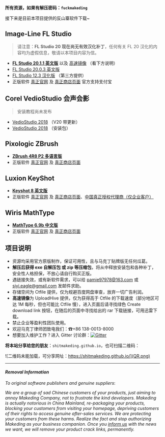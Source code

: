 **所有资源，如果有解压密码：`fuckmakeding`**

接下来是目前本项目提供的反山寨软件下载~

## Image-Line FL Studio

> 请注意：**FL Studio 20 现在尚无有效汉化补丁**，任何有关 FL 20 汉化的内容均为虚假信息，敬请以本项目内容为信。

  - [**FL Studio 20.1.1 英文版**](http://t.cn/EcSqMO2) 以及 [高速镜像](http://uploadhive.com/mzjd5w7n99mg.htm) （看下方说明）
  - [FL Studio 20.0.3 英文版](http://t.cn/Ec6RCtm)
  - [FL Studio 12.3 汉化版](http://t.cn/E58cRKl) （第三方提供）
  - 正版软件 [真正官网](https://www.image-line.com/flstudio/) 及 [真正商店页面](https://support.image-line.com/jshop/shop.php) 官方支持支付宝

## Corel VedioStudio 会声会影

> 安装教程尚未发布

  - [VedioStudio 2018](https://freeshadow-my.sharepoint.com/personal/eagle_abcda_tech/_layouts/15/download.aspx?e=4sG2OZ&share=EWLzkehwHydJs1DckyugNhIBao-GMBz7rC3tc-Yz8rOQRw) （V20 带更新）
  - [VedioStudio 2018](https://freeshadow-my.sharepoint.com/personal/eagle_abcda_tech/_layouts/15/download.aspx?e=Dmtayj&share=ESASipNydMBPtRDLhvLUp5wBOnMOh70477YTT6DWaWbw7w) （安装包）

## Pixologic ZBrush

  - [**ZBrush 4R8 P2 多语言版**](http://t.cn/E5jJdps)
  - 正版软件 [真正官网](http://pixologic.com/) 及 [真正商店页面](https://store.pixologic.com/)

## Luxion KeyShot

  - [**Keyshot 8 英文版**](http://t.cn/E5j6i8B)
  - 正版软件 [真正官网](https://www.keyshot.com/) 及 [真正商店页面](https://buy.keyshot.com/)、[中国真正授权代理商（仅企业客户）](http://www.iristechchina.com/)
  
## Wiris MathType

  - [**MathType 6.9b 中文版**](http://t.cn/E5T6LNP)
  - 正版软件 [真正官网](http://www.wiris.com/mathtype) 及 [真正商店页面](http://www.wiris.com/en/store)

## 项目说明

- 资源均采用官方原版制作，保证可用性，且与马克丁贴牌版无任何瓜葛。
- **解压后获得 exe 自解压包 或 zip 等压缩包**，将从中释放安装包和各种补丁，安全性人格担保，不放心请自行购买正版。
- 遇链接失效，或有新软件需求，可以给 [pamie97978@163.com](mailto:pamie97978@163.com) 或 [siyi.eagle@gmail.com](mailto:siyi.eagle@gmail.com) 发邮件求助。
- 存储空间为 Ctfile 提供，仅为规避百度网盘审查，放弃一切广告利润。
- **高速镜像**为 UploadHive 提供，仅为获得高于 Ctfile 的下载速度（部分地区可达 1M 每秒，但也可能比 Ctfile 慢），进入页面后请寻找绿色 Create download link 按钮，在随后的页面中寻找给出的 rar 下载链接，可用迅雷下载。
- 禁止企业等盈利性团队使用。
- 欢迎马克丁律师团致电我们：☎+86 138-0013-8000
- 想要加入维护工作？进入 Gitter 讨论群：[![Gitter](https://badges.gitter.im/antimakeding/community.svg)](https://gitter.im/antimakeding/community?utm_source=badge&utm_medium=badge&utm_campaign=pr-badge&utm_content=body_badge)

**将本站分享给您的朋友**：`shitmakeding.github.io`，也可扫描二维码：

![二维码未能加载，可分享网址：https://shitmakeding.github.io/](QR.png)

------

#### *Removal Information*

*To original software publishers and genuine suppliers*:

*We are a group of sad Chinese customers of your products, just aiming to annoy Makeding Company, not to frustrate the kind developers. Makeding is actually notorious in China Mainland, re-packaging your products, blocking your customers from visiting your homepage, depriving customers of their rights to access genuine after-sales services. We are protecting your customers from these harms. Realize the fact and stop authorizing Makeding as your business companion. Once you [inform us](mailto:pamie97978@163.com) with the news we want, we will remove your product crack links, permanently.*
